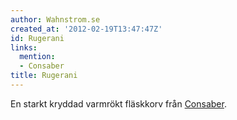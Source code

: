```yaml
---
author: Wahnstrom.se
created_at: '2012-02-19T13:47:47Z'
id: Rugerani
links:
  mention:
  - Consaber
title: Rugerani
---
```


En starkt kryddad varmrökt fläskkorv från [Consaber].

  [Consaber]: Consaber